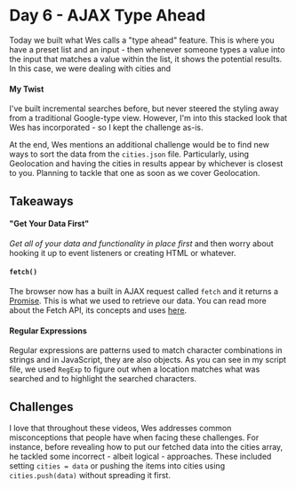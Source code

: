 # Day 6 - AJAX Type Ahead
Today we built what Wes calls a "type ahead" feature. This is where you have a preset list and an input - then whenever someone types a value into the input that matches a value within the list, it shows the potential results. In this case, we were dealing with cities and

#### My Twist
I've built incremental searches before, but never steered the styling away from a traditional Google-type view. However, I'm into this stacked look that Wes has incorporated - so I kept the challenge as-is.

At the end, Wes mentions an additional challenge would be to find new ways to sort the data from the ```cities.json``` file. Particularly, using Geolocation and having the cities in results appear by whichever is closest to you. Planning to tackle that one as soon as we cover Geolocation.

## Takeaways

#### "Get Your Data First"
_Get all of your data and functionality in place first_ and then worry about hooking it up to event listeners or creating HTML or whatever.

#### ```fetch()```
The browser now has a built in AJAX request called ```fetch``` and it returns a [Promise](https://developer.mozilla.org/en/docs/Web/JavaScript/Reference/Global_Objects/Promise). This is what we used to retrieve our data. You can read more about the Fetch API, its concepts and uses [here](https://developer.mozilla.org/en/docs/Web/API/Fetch_API).

#### Regular Expressions
Regular expressions are patterns used to match character combinations in strings and in JavaScript, they are also objects. As you can see in my script file, we used ```RegExp``` to figure out when a location matches what was searched and to highlight the searched characters.

## Challenges
I love that throughout these videos, Wes addresses common misconceptions that people have when facing these challenges.  For instance, before revealing how to put our fetched data into the cities array, he tackled some incorrect - albeit logical - approaches. These included setting ```cities = data``` or pushing the items into cities using ```cities.push(data)``` without spreading it first.   
